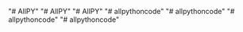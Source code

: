 "# AllPY" 
"# AllPY" 
"# AllPY" 
"# allpythoncode" 
"# allpythoncode" 
"# allpythoncode" 
"# allpythoncode" 
